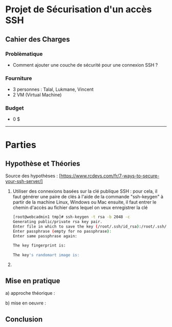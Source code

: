 <!---
TODO: 
- Redaction
 - Utilisation de titres (#), sous-titres (##) ou sous-sous-titres (###, etc.)
 - Merci de tout écrire en français pour eviter les erreurs d'incompréhension.
 - Ecrire le code ou les commandes utilisées directement sur le fichier sans prendre de photos d'écran
 - Spécifier aussi le langage si possible comme par ex.: ```py "le code" ```

- Procédure
 - Nous utiliserons Google authenticator pour implémenter la couche de sécurité
 - Vincent rédigera le PPT et le markdown.
 - Lukmane et vincent pourra setup une MV client et une MV serveur pour la connection SSH
 - Talal fera en sorte de setup la A2F sur la machine server.
 - Nous ferons en sorte que nous pouvons désactiver l'autentification a 2 facteurs.
--->

# Projet de Sécurisation d'un accès SSH

## Cahier des Charges 

### Problèmatique 
- Comment ajouter une couche de sécurité pour une connexion SSH ?

### Fourniture  
- 3 personnes : Talal, Lukmane, Vincent
- 2 VM (Virtual Machine)

### Budget  
- 0 $

-----------------------------------------------------------------------------------------------------------------------------------------------------------------------------
# Parties 

## Hypothèse et Théories 

Source des hypothèses : [https://www.rcdevs.com/fr/7-ways-to-secure-your-ssh-server/]

1) Utiliser des connexions basées sur la clé publique SSH :
   pour cela, il faut générer une paire de clés à l'aide de la commande "ssh-keygen" à partir de la machine Linux, Windows ou Mac
   ensuite, il faut entrer le chemin d'accès au fichier dans lequel on veux enregistrer la clé


   ```sh
   [root@webcadmin1 tmp]# ssh-keygen -t rsa -b 2048 -c
   Generating public/private rsa key pair.
   Enter file in which to save the key (/root/.ssh/id_rsa):/root/.ssh/id_rsa2
   Enter passphrase (empty for no passphrase):
   Enter same passphrase again:
   
   The key fingerprint is:
 
   The key's randomart image is:
   
   ```


2)

## Mise en pratique 

a) approche théorique :

b) mise en oeuvre :

## Conclusion




